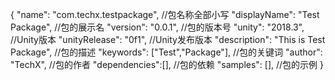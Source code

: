 {
    "name": "com.techx.testpackage",   		//包名称全部小写
    "displayName": "Test Package",     		//包的展示名
    "version": "0.0.1",                		//包的版本号
    "unity": "2018.3",                 		//Unity版本
    "unityRelease": "0f1",					//Unity发布版本
    "description": "This is Test Package",  //包的描述
    "keywords": ["Test","Package"],         //包的关键词
    "author": "TechX",                      //包的作者
    "dependencies":[],                      //包的依赖
    "samples": [],                          //包的示例
}
